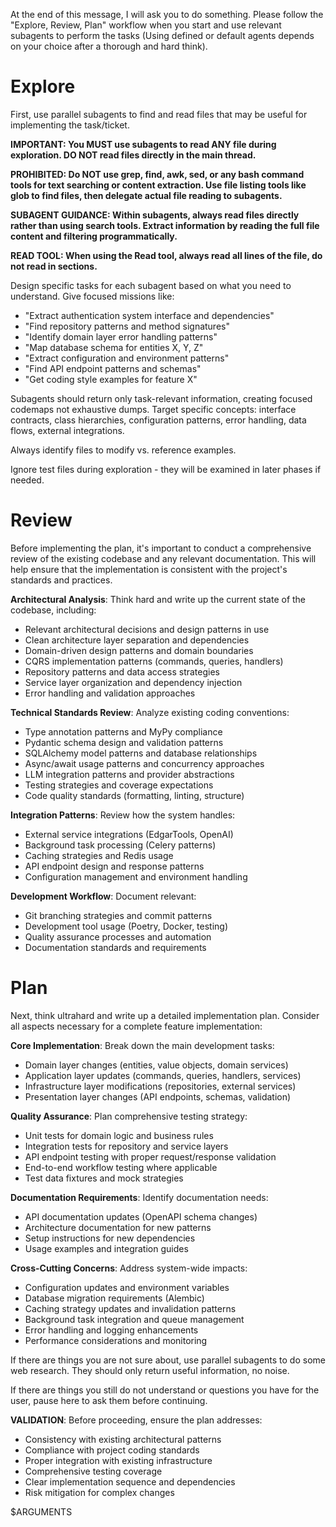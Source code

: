 At the end of this message, I will ask you to do something. Please follow the "Explore, Review, Plan" workflow when you start and use relevant subagents to perform the tasks (Using defined or default agents depends on your choice after a thorough and hard think).

# Explore
First, use parallel subagents to find and read files that may be useful for implementing the task/ticket.

**IMPORTANT: You MUST use subagents to read ANY file during exploration. DO NOT read files directly in the main thread.**

**PROHIBITED: Do NOT use grep, find, awk, sed, or any bash command tools for text searching or content extraction. Use file listing tools like glob to find files, then delegate actual file reading to subagents.**

**SUBAGENT GUIDANCE: Within subagents, always read files directly rather than using search tools. Extract information by reading the full file content and filtering programmatically.**

**READ TOOL: When using the Read tool, always read all lines of the file, do not read in sections.**

Design specific tasks for each subagent based on what you need to understand. Give focused missions like:
- "Extract authentication system interface and dependencies"
- "Find repository patterns and method signatures" 
- "Identify domain layer error handling patterns"
- "Map database schema for entities X, Y, Z"
- "Extract configuration and environment patterns"
- "Find API endpoint patterns and schemas"
- "Get coding style examples for feature X"

Subagents should return only task-relevant information, creating focused codemaps not exhaustive dumps. Target specific concepts: interface contracts, class hierarchies, configuration patterns, error handling, data flows, external integrations.

Always identify files to modify vs. reference examples.

Ignore test files during exploration - they will be examined in later phases if needed.

# Review
Before implementing the plan, it's important to conduct a comprehensive review of the existing codebase and any relevant documentation. This will help ensure that the implementation is consistent with the project's standards and practices.

**Architectural Analysis**: Think hard and write up the current state of the codebase, including:
- Relevant architectural decisions and design patterns in use
- Clean architecture layer separation and dependencies
- Domain-driven design patterns and domain boundaries
- CQRS implementation patterns (commands, queries, handlers)
- Repository patterns and data access strategies
- Service layer organization and dependency injection
- Error handling and validation approaches

**Technical Standards Review**: Analyze existing coding conventions:
- Type annotation patterns and MyPy compliance
- Pydantic schema design and validation patterns
- SQLAlchemy model patterns and database relationships
- Async/await usage patterns and concurrency approaches
- LLM integration patterns and provider abstractions
- Testing strategies and coverage expectations
- Code quality standards (formatting, linting, structure)

**Integration Patterns**: Review how the system handles:
- External service integrations (EdgarTools, OpenAI)
- Background task processing (Celery patterns)
- Caching strategies and Redis usage
- API endpoint design and response patterns
- Configuration management and environment handling

**Development Workflow**: Document relevant:
- Git branching strategies and commit patterns
- Development tool usage (Poetry, Docker, testing)
- Quality assurance processes and automation
- Documentation standards and requirements

# Plan
Next, think ultrahard and write up a detailed implementation plan. Consider all aspects necessary for a complete feature implementation:

**Core Implementation**: Break down the main development tasks:
- Domain layer changes (entities, value objects, domain services)
- Application layer updates (commands, queries, handlers, services)
- Infrastructure layer modifications (repositories, external services)
- Presentation layer changes (API endpoints, schemas, validation)

**Quality Assurance**: Plan comprehensive testing strategy:
- Unit tests for domain logic and business rules
- Integration tests for repository and service layers
- API endpoint testing with proper request/response validation
- End-to-end workflow testing where applicable
- Test data fixtures and mock strategies

**Documentation Requirements**: Identify documentation needs:
- API documentation updates (OpenAPI schema changes)
- Architecture documentation for new patterns
- Setup instructions for new dependencies
- Usage examples and integration guides

**Cross-Cutting Concerns**: Address system-wide impacts:
- Configuration updates and environment variables
- Database migration requirements (Alembic)
- Caching strategy updates and invalidation patterns
- Background task integration and queue management
- Error handling and logging enhancements
- Performance considerations and monitoring

If there are things you are not sure about, use parallel subagents to do some web research. They should only return useful information, no noise.

If there are things you still do not understand or questions you have for the user, pause here to ask them before continuing.

**VALIDATION**: Before proceeding, ensure the plan addresses:
- Consistency with existing architectural patterns
- Compliance with project coding standards
- Proper integration with existing infrastructure
- Comprehensive testing coverage
- Clear implementation sequence and dependencies
- Risk mitigation for complex changes

$ARGUMENTS
